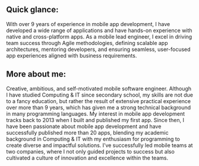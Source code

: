 ## Quick glance:
With over 9 years of experience in mobile app development, I have developed a wide range of applications and have hands-on experience with native and cross-platform apps.
As a mobile lead engineer, I excel in driving team success through Agile methodologies, defining scalable app architectures, mentoring developers, and ensuring seamless, user-focused app experiences aligned with business requirements.



## More about me:
Creative, ambitious, and self-motivated mobile software engineer. Although I have studied Computing & IT since secondary school, my skills are not due to a fancy education, but rather the result of extensive practical experience over more than 9 years, which has given me a strong technical background in many programming languages.
My interest in mobile app development tracks back to 2013 when I built and published my first app. Since then, I have been passionate about mobile app development and have successfully published more than 20 apps, blending my academic background in Computing & IT with my enthusiasm for programming to create diverse and impactful solutions.
I’ve successfully led mobile teams at two companies, where I not only guided projects to success but also cultivated a culture of innovation and excellence within the teams.


<!--
**ElieDanhash/ElieDanhash** is a ✨ _special_ ✨ repository because its `README.md` (this file) appears on your GitHub profile.

Here are some ideas to get you started:

- 🔭 I’m currently working on ...
- 🌱 I’m currently learning ...
- 👯 I’m looking to collaborate on ...
- 🤔 I’m looking for help with ...
- 💬 Ask me about ...
- 📫 How to reach me: ...
- 😄 Pronouns: ...
- ⚡ Fun fact: ...
-->
